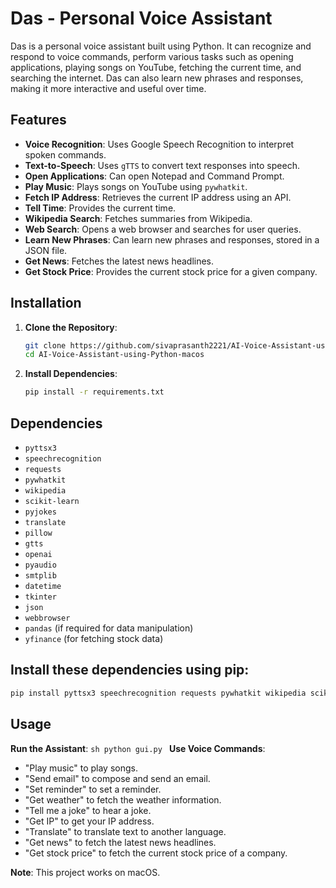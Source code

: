 # Das - Personal Voice Assistant

Das is a personal voice assistant built using Python. It can recognize and respond to voice commands, perform various tasks such as opening applications, playing songs on YouTube, fetching the current time, and searching the internet. Das can also learn new phrases and responses, making it more interactive and useful over time.

## Features

- **Voice Recognition**: Uses Google Speech Recognition to interpret spoken commands.
- **Text-to-Speech**: Uses `gTTS` to convert text responses into speech.
- **Open Applications**: Can open Notepad and Command Prompt.
- **Play Music**: Plays songs on YouTube using `pywhatkit`.
- **Fetch IP Address**: Retrieves the current IP address using an API.
- **Tell Time**: Provides the current time.
- **Wikipedia Search**: Fetches summaries from Wikipedia.
- **Web Search**: Opens a web browser and searches for user queries.
- **Learn New Phrases**: Can learn new phrases and responses, stored in a JSON file.
- **Get News**: Fetches the latest news headlines.
- **Get Stock Price**: Provides the current stock price for a given company.

## Installation

1. **Clone the Repository**:
    ```sh
    git clone https://github.com/sivaprasanth2221/AI-Voice-Assistant-using-Python-macos.git
    cd AI-Voice-Assistant-using-Python-macos
    ```

2. **Install Dependencies**:
    ```sh
    pip install -r requirements.txt
    ```

## Dependencies

- `pyttsx3`
- `speechrecognition`
- `requests`
- `pywhatkit`
- `wikipedia`
- `scikit-learn`
- `pyjokes`
- `translate`
- `pillow`
- `gtts`
- `openai`
- `pyaudio`
- `smtplib`
- `datetime`
- `tkinter`
- `json`
- `webbrowser`
- `pandas` (if required for data manipulation)
- `yfinance` (for fetching stock data)

## Install these dependencies using pip:
```sh
pip install pyttsx3 speechrecognition requests pywhatkit wikipedia scikit-learn pyjokes translate pillow gtts openai pyaudio pandas yfinance
```

## Usage
**Run the Assistant**:
    ```sh
    python gui.py
    ```
**Use Voice Commands**:

 - "Play music" to play songs.
 - "Send email" to compose and send an email.
 - "Set reminder" to set a reminder.
 - "Get weather" to fetch the weather information.
 - "Tell me a joke" to hear a joke.
 - "Get IP" to get your IP address.
 - "Translate" to translate text to another language.
 - "Get news" to fetch the latest news headlines.
 - "Get stock price" to fetch the current stock price of a company.

**Note**: This project works on macOS.